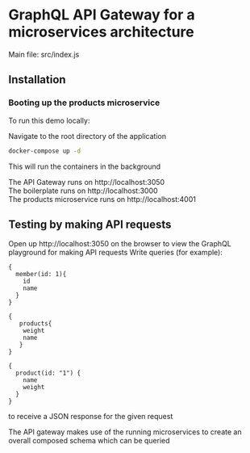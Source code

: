 # GraphQL API Gateway for a microservices architecture

Main file: src/index.js

## Installation

### Booting up the products microservice

To run this demo locally:

Navigate to the root directory of the application

```bash
docker-compose up -d
```

This will run the containers in the background

The API Gateway runs on http://localhost:3050 <br />
The boilerplate runs on http://localhost:3000
<br />
The products microservice runs on http://localhost:4001

## Testing by making API requests

Open up http://localhost:3050 on the browser to view the GraphQL playground for making API requests
Write queries (for example):

```
{
  member(id: 1){
    id
    name
  }
}
```

```
{
   products{
    weight
    name
   }
}
```

```
{
  product(id: "1") {
    name
    weight
  }
}
```

to receive a JSON response for the given request

The API gateway makes use of the running microservices to create an overall composed schema which can be queried
